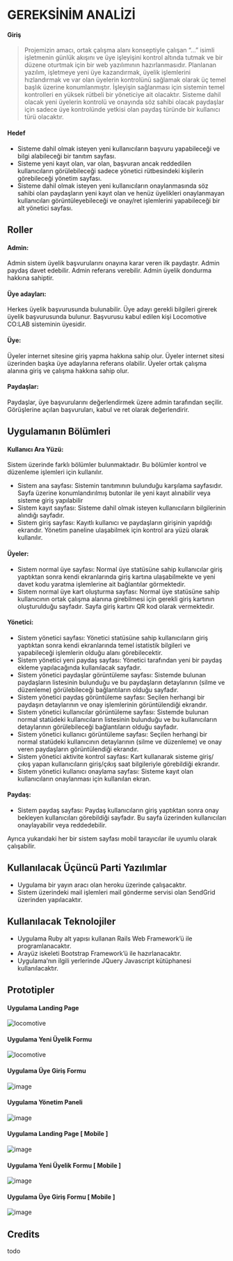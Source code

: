 # GEREKSİNİM ANALİZİ

#### Giriş
> Projemizin amacı, ortak çalışma alanı konseptiyle çalışan “…” isimli işletmenin günlük akışını ve üye işleyişini kontrol altında tutmak ve bir düzene oturtmak için bir web yazılımının hazırlanmasıdır. Planlanan yazılım, işletmeye yeni üye kazandırmak, üyelik işlemlerini hızlandırmak ve var olan üyelerin kontrolünü sağlamak olarak üç temel başlık üzerine konumlanmıştır. İşleyişin sağlanması için sistemin temel kontrolleri en yüksek rütbeli bir yöneticiye ait olacaktır. Sisteme dahil olacak yeni üyelerin kontrolü ve onayında söz sahibi olacak paydaşlar için sadece üye kontrolünde yetkisi olan paydaş türünde bir kullanıcı türü olacaktır.

#### Hedef
-	Sisteme dahil olmak isteyen yeni kullanıcıların başvuru yapabileceği ve bilgi alabileceği bir tanıtım sayfası.
-	Sisteme yeni kayıt olan, var olan, başvuran ancak reddedilen kullanıcıların görülebileceği sadece yönetici rütbesindeki kişilerin görebileceği yönetim sayfası.
-	Sisteme dahil olmak isteyen yeni kullanıcıların onaylanmasında söz sahibi olan paydaşların yeni kayıt olan ve henüz üyelikleri onaylanmayan kullanıcıları görüntüleyebileceği ve onay/ret işlemlerini yapabileceği bir alt yönetici sayfası.

## Roller

#### Admin:
Admin sistem üyelik başvurularını onayına karar veren ilk paydaştır.
Admin paydaş davet edebilir.
Admin referans verebilir.
Admin üyelik dondurma hakkına sahiptir.

#### Üye adayları:
Herkes üyelik başvurusunda bulunabilir. 
Üye adayı gerekli bilgileri girerek üyelik başvurusunda bulunur.
Başvurusu kabul edilen kişi Locomotive CO:LAB sisteminin üyesidir.

#### Üye:
Üyeler internet sitesine giriş yapma hakkına sahip olur.
Üyeler internet sitesi üzerinden başka üye adaylarına referans olabilir.
Üyeler ortak çalışma alanına giriş ve çalışma hakkına sahip olur.

#### Paydaşlar:
Paydaşlar, üye başvurularını değerlendirmek üzere admin tarafından seçilir.
Görüşlerine açılan başvuruları, kabul ve ret olarak değerlendirir.

## Uygulamanın Bölümleri
#### Kullanıcı Ara Yüzü:
Sistem üzerinde farklı bölümler bulunmaktadır. Bu bölümler kontrol ve düzenleme işlemleri için kullanılır.
-	Sistem ana sayfası: Sistemin tanıtımının bulunduğu karşılama sayfasıdır. Sayfa üzerine konumlandırılmış butonlar ile yeni kayıt alınabilir veya sisteme giriş yapılabilir
-	Sistem kayıt sayfası: Sisteme dahil olmak isteyen kullanıcıların bilgilerinin alındığı sayfadır. 
-	Sistem giriş sayfası: Kayıtlı kullanıcı ve paydaşların girişinin yapıldığı ekrandır. Yönetim paneline ulaşabilmek için kontrol ara yüzü olarak kullanılır.

#### Üyeler:
-	Sistem normal üye sayfası: Normal üye statüsüne sahip kullanıcılar giriş yaptıktan sonra kendi ekranlarında giriş kartına ulaşabilmekte ve yeni davet kodu yaratma işlemlerine ait bağlantılar görmektedir.
-	Sistem normal üye kart oluşturma sayfası: Normal üye statüsüne sahip kullanıcının ortak çalışma alanına girebilmesi için gerekli giriş kartının oluşturulduğu sayfadır. Sayfa giriş kartını QR kod olarak vermektedir.

#### Yönetici:
-	Sistem yönetici sayfası: Yönetici statüsüne sahip kullanıcıların giriş yaptıktan sonra kendi ekranlarında temel istatistik bilgileri ve yapabileceği işlemlerin olduğu alanı görebilecektir.
-	Sistem yönetici yeni paydaş sayfası: Yönetici tarafından yeni bir paydaş ekleme yapılacağında kullanılacak sayfadır.
-	Sistem yönetici paydaşlar görüntüleme sayfası: Sistemde bulunan paydaşların listesinin bulunduğu ve bu paydaşların detaylarının (silme ve düzenleme) görülebileceği bağlantıların olduğu sayfadır.
-	Sistem yönetici paydaş görüntüleme sayfası: Seçilen herhangi bir paydaşın detaylarının ve onay işlemlerinin görüntülendiği ekrandır.
-	Sistem yönetici kullanıcılar görüntüleme sayfası: Sistemde bulunan normal statüdeki kullanıcıların listesinin bulunduğu ve bu kullanıcıların detaylarının görülebileceği bağlantıların olduğu sayfadır.
-	Sistem yönetici kullanıcı görüntüleme sayfası: Seçilen herhangi bir normal statüdeki kullanıcının detaylarının (silme ve düzenleme) ve onay veren paydaşların görüntülendiği ekrandır.
-	Sistem yönetici aktivite kontrol sayfası: Kart kullanarak sisteme giriş/çıkış yapan kullanıcıların giriş/çıkış saat bilgileriyle görebildiği ekrandır.
-	Sistem yönetici kullanıcı onaylama sayfası: Sisteme kayıt olan kullanıcıların onaylanması için kullanılan ekran.

#### Paydaş:
-	Sistem paydaş sayfası: Paydaş kullanıcıların giriş yaptıktan sonra onay bekleyen kullanıcıları görebildiği sayfadır. Bu sayfa üzerinden kullanıcıları onaylayabilir veya reddedebilir. 

Ayrıca yukarıdaki her bir sistem sayfası mobil tarayıcılar ile uyumlu olarak çalışabilir.

## Kullanılacak Üçüncü Parti Yazılımlar
-	Uygulama bir yayın aracı olan heroku üzerinde çalışacaktır.
-	Sistem üzerindeki mail işlemleri mail gönderme servisi olan SendGrid üzerinden yapılacaktır.

## Kullanılacak Teknolojiler
- Uygulama Ruby alt yapısı kullanan Rails Web Framework’ü ile programlanacaktır. 
- Arayüz iskeleti Bootstrap Framework’ü ile hazırlanacaktır.
- Uygulama’nın ilgili yerlerinde JQuery Javascript kütüphanesi kullanılacaktır.

## Prototipler
#### Uygulama Landing Page
![locomotive](https://i.imgur.com/jKtCSuq.jpg)
#### Uygulama Yeni Üyelik Formu
![locomotive](https://i.imgur.com/Ui5l9OB.jpg)
#### Uygulama Üye Giriş Formu
![image](https://i.imgur.com/tYVCaEK.jpg)
#### Uygulama Yönetim Paneli
![image](https://i.imgur.com/rUPQO2X.jpg)
#### Uygulama Landing Page [ Mobile ]
![image](https://i.imgur.com/GqSPL84.jpg)
#### Uygulama Yeni Üyelik Formu [ Mobile ]
![image](https://i.imgur.com/glaSZtw.jpg)
#### Uygulama Üye Giriş Formu [ Mobile ]
![image](https://i.imgur.com/le6fotz.jpg)

## Credits
todo
